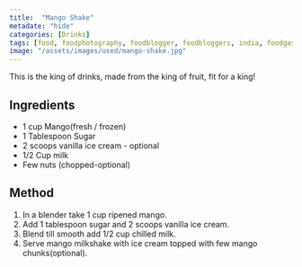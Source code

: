 ```yaml
---
title:  "Mango Shake"
metadate: "hide"
categories: [Drinks]
tags: [food, foodphotography, foodblogger, foodbloggers, india, foodgasm, indianfood, love, foodcoma, foodporn,indiancooking, indianrecipe, foodlovers, indianfood, indianfoodbloggers, foodiesofinstagram, foodlove, indian, indiancouple, eatlocal, eathealthy, eatwell, desifood, trending, tasty, taste, yummyinmytummy, foodie, instafood, instafoodie, foodstagram, instagood, passionatepaprika, foodblog, easy, indian, recipe, mothersrecipe, cooking, easycooking, easyrecipe, simple, simplefood ]
image: "/assets/images/used/mango-shake.jpg"
---
```


This is the king of drinks, made from the king of fruit, fit for a king!

## Ingredients

- 1 cup Mango(fresh / frozen)
- 1 Tablespoon Sugar
- 2 scoops vanilla ice cream - optional
- 1/2 Cup milk
- Few nuts (chopped-optional)

## Method

1. In a blender take 1 cup ripened mango.
2. Add 1 tablespoon sugar and 2 scoops vanilla ice cream.
3. Blend till smooth add 1/2 cup chilled milk.
4. Serve mango milkshake with ice cream topped with few mango chunks(optional).

